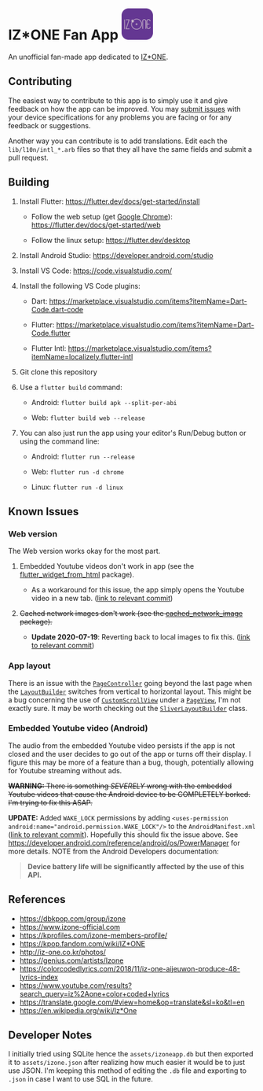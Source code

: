 # IZ*ONE Fan App <img src="./assets/launcher_round.png" width="64" alt="App icon"/>

An unofficial fan-made app dedicated to [IZ*ONE](http://iz-one.co.kr/).

## Contributing

The easiest way to contribute to this app is to simply use it and give feedback on how the app can be improved.
You may [submit issues](https://github.com/airicbear/izone-app/issues) with your device specifications for any problems you are facing or for any feedback or suggestions.

Another way you can contribute is to add translations.
Edit each the `lib/l10n/intl_*.arb` files so that they all have the same fields and submit a pull request.

## Building

1. Install Flutter: https://flutter.dev/docs/get-started/install

    - Follow the web setup (get [Google Chrome](https://www.google.com/chrome/)): https://flutter.dev/docs/get-started/web

    - Follow the linux setup: https://flutter.dev/desktop

2. Install Android Studio: https://developer.android.com/studio

3. Install VS Code: https://code.visualstudio.com/

4. Install the following VS Code plugins:

    - Dart: https://marketplace.visualstudio.com/items?itemName=Dart-Code.dart-code

    - Flutter: https://marketplace.visualstudio.com/items?itemName=Dart-Code.flutter

    - Flutter Intl: https://marketplace.visualstudio.com/items?itemName=localizely.flutter-intl

5. Git clone this repository

6. Use a `flutter build` command:

    - Android: `flutter build apk --split-per-abi`

    - Web: `flutter build web --release`

7. You can also just run the app using your editor's Run/Debug button or using the command line:

    - Android: `flutter run --release`

    - Web: `flutter run -d chrome`

    - Linux: `flutter run -d linux`

## Known Issues

### Web version

The Web version works okay for the most part.

1. Embedded Youtube videos don't work in app (see the [flutter_widget_from_html](https://pub.dev/packages/flutter_widget_from_html) package).

    - As a workaround for this issue, the app simply opens the Youtube video in a new tab. ([link to relevant commit](https://github.com/airicbear/izone-app/commit/9cee33ea1d4a685b021c35a040c553c74bd2e1be))

2. ~~Cached network images don't work (see the [cached_network_image](https://pub.dev/packages/cached_network_image) package).~~

    - **Update 2020-07-19**: Reverting back to local images to fix this. ([link to relevant commit](https://github.com/airicbear/izone-app/commit/323a025c72f3396bf61585b2389cd6f077852cbe))

### App layout

There is an issue with the [`PageController`](https://api.flutter.dev/flutter/widgets/PageController-class.html) going beyond the last page when the [`LayoutBuilder`](https://api.flutter.dev/flutter/widgets/LayoutBuilder-class.html) switches from vertical to horizontal layout.
This might be a bug concerning the use of [`CustomScrollView`](https://api.flutter.dev/flutter/widgets/CustomScrollView-class.html) under a [`PageView`](https://api.flutter.dev/flutter/widgets/PageView-class.html), I'm not exactly sure.
It may be worth checking out the [`SliverLayoutBuilder`](https://api.flutter.dev/flutter/widgets/SliverLayoutBuilder-class.html) class.

### Embedded Youtube video (Android)

The audio from the embedded Youtube video persists if the app is not closed and the user decides to go out of the app or turns off their display.
I figure this may be more of a feature than a bug, though, potentially allowing for Youtube streaming without ads.

~~**WARNING:** There is something *SEVERELY* wrong with the embedded Youtube videos that cause the Android device to be COMPLETELY borked. I'm trying to fix this ASAP.~~

**UPDATE:** Added `WAKE_LOCK` permissions by adding `<uses-permission android:name="android.permission.WAKE_LOCK"/>` to the `AndroidManifest.xml` ([link to relevant commit](https://github.com/airicbear/izone-app/commit/ad519808252dea0b584199ac01d17582bd4eac1c)).
Hopefully this should fix the issue above.
See https://developer.android.com/reference/android/os/PowerManager for more details.
NOTE from the Android Developers documentation:

> **Device battery life will be significantly affected by the use of this API.**


## References

- https://dbkpop.com/group/izone
- https://www.izone-official.com
- https://kprofiles.com/izone-members-profile/
- https://kpop.fandom.com/wiki/IZ*ONE
- http://iz-one.co.kr/photos/
- https://genius.com/artists/Izone
- https://colorcodedlyrics.com/2018/11/iz-one-aijeuwon-produce-48-lyrics-index
- https://www.youtube.com/results?search_query=iz%2Aone+color+coded+lyrics
- https://translate.google.com/#view=home&op=translate&sl=ko&tl=en
- https://en.wikipedia.org/wiki/Iz*One

## Developer Notes

I initially tried using SQLite hence the `assets/izoneapp.db` but then exported it to `assets/izone.json` after realizing how much easier it would be to just use JSON.
I'm keeping this method of editing the `.db` file and exporting to `.json` in case I want to use SQL in the future.
